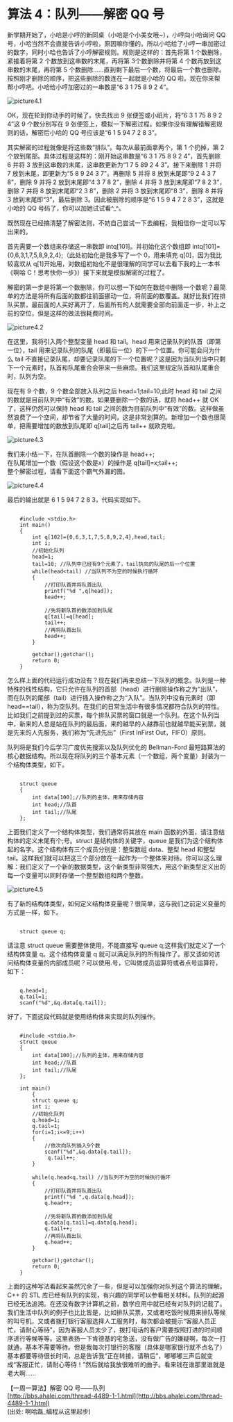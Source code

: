 # 算法 4：队列——解密 QQ 号

新学期开始了，小哈是小哼的新同桌（小哈是个小美女哦~），小哼向小哈询问 QQ 号，小哈当然不会直接告诉小哼啦，原因嘛你懂的。所以小哈给了小哼一串加密过的数字，同时小哈也告诉了小哼解密规则。规则是这样的：首先将第 1  个数删除，紧接着将第 2 个数放到这串数的末尾，再将第 3个数删除并将第 4 个数再放到这串数的末尾，再将第 5 个数删除……直到剩下最后一个数，将最后一个数也删除。按照刚才删除的顺序，把这些删除的数连在一起就是小哈的 QQ 啦。现在你来帮帮小哼吧。小哈给小哼加密过的一串数是“6 3 1 75 8 9 2 4”。

![picture4.1](images/4.1.png)

OK，现在轮到你动手的时候了。快去找出 9 张便签或小纸片，将“6 3 1 75 8 9 2 4”这 9 个数分别写在 9 张便签上，模拟一下解密过程。如果你没有理解错解密规则的话，解密后小哈的 QQ 号应该是“6 1 5 94 7 2 8 3”。

其实解密的过程就像是将这些数“排队”。每次从最前面拿两个，第 1 个扔掉，第 2 个放到尾部。具体过程是这样的：刚开始这串数是“6 3 1 75 8 9 2 4”，首先删除 6 并将 3 放到这串数的末尾，这串数更新为“1 7 5 89 2 4 3”。接下来删除 1 并将 7 放到末尾，即更新为“5 8 9 24 3 7”。再删除 5 并将 8 放到末尾即“9 2 4 3 7 8”，删除 9 并将 2 放到末尾即“4 3 7 8 2”，删除 4 并将 3 放到末尾即“7 8 2 3”，删除 7 并将 8 放到末尾即“2 3 8”，删除 2 并将 3 放到末尾即“8 3”，删除 8 并将 3 放到末尾即“3”，最后删除 3。因此被删除的顺序是“6 1 5 9 4 7 2 8 3”，这就是小哈的 QQ 号码了，你可以加她试试看^_^。

既然现在已经搞清楚了解密法则，不妨自己尝试一下去编程，我相信你一定可以写出来的。

首先需要一个数组来存储这一串数即 intq[101]。并初始化这个数组即 intq[101]={0,6,3,1,7,5,8,9,2,4};（此处初始化是我多写了一个  0，用来填充 q[0]，因为我比较喜欢从 q[1]开始用，对数组初始化不是很理解的同学可以去看下我的上一本书《啊哈 C！思考快你一步》）接下来就是模拟解密的过程了。

解密的第一步是将第一个数删除，你可以想一下如何在数组中删除一个数呢？最简单的方法是将所有后面的数都往前面挪动一位，将前面的数覆盖。就好比我们在排队买票，最前面的人买好离开了，后面所有的人就需要全部向前面走一步，补上之前的空位，但是这样的做法很耗费时间。

![picture4.2](images/4.2.png)

在这里，我将引入两个整型变量 head 和 tail。head 用来记录队列的队首（即第一位），tail 用来记录队列的队尾（即最后一位）的下一个位置。你可能会问为什么 tail 不直接记录队尾，却要记录队尾的下一个位置呢？这是因为当队列当中只剩下一个元素时，队首和队尾重合会带来一些麻烦。我们这里规定队首和队尾重合时，队列为空。

现在有 9 个数，9 个数全部放入队列之后 head=1;tail=10;此时 head 和 tail 之间的数就是目前队列中“有效”的数。如果要删除一个数的话，就将 head++ 就 OK 了，这样仍然可以保持 head 和 tail 之间的数为目前队列中“有效”的数。这样做虽然浪费了一个空间，却节省了大量的时间，这是非常划算的。新增加一个数也很简单，把需要增加的数放到队尾即 q[tail]之后再 tail++ 就欧克啦。

![picture4.3](images/4.3.png)


我们来小结一下，在队首删除一个数的操作是 head++;  
在队尾增加一个数（假设这个数是x）的操作是 q[tail]=x;tail++;  
整个解密过程，请看下面这个霸气外漏的图。

![picture4.4](images/4.4.png)

最后的输出就是 6 1 5 94 7 2 8 3，代码实现如下。

```

    #include <stdio.h>
    int main()
    {
        int q[102]={0,6,3,1,7,5,8,9,2,4},head,tail;
        int i;
        //初始化队列
        head=1;
        tail=10; //队列中已经有9个元素了，tail执向的队尾的后一个位置
        while(head<tail) //当队列不为空的时候执行循环
        {
            //打印队首并将队首出队
            printf("%d ",q[head]);
            head++;
                                                       
            //先将新队首的数添加到队尾
            q[tail]=q[head];
            tail++;
            //再将队首出队
            head++;
        }
                                                         
        getchar();getchar();
        return 0;
    }

```

怎么样上面的代码运行成功没有？现在我们再来总结一下队列的概念。队列是一种特殊的线性结构，它只允许在队列的首部（head）进行删除操作称之为“出队”，而在队列的尾部（tail）进行插入操作称之为“入队”。当队列中没有元素时（即 head==tail），称为空队列。在我们的日常生活中有很多情况都符合队列的特性。比如我们之前提到过的买票，每个排队买票的窗口就是一个队列。在这个队列当中，新来的人总是站在队列的最后面，来的越早的人越靠前也就越早能买到票，就是先来的人先服务，我们称为“先进先出”（First InFirst Out，FIFO）原则。
       
队列将是我们今后学习广度优先搜索以及队列优化的 Bellman-Ford 最短路算法的核心数据结构。所以现在将队列的三个基本元素（一个数组，两个变量）封装为一个结构体类型，如下。

```

    struct queue
    {
        int data[100];//队列的主体，用来存储内容
        int head;//队首
        int tail;//队尾
    };

```

上面我们定义了一个结构体类型，我们通常将其放在 main 函数的外面，请注意结构体的定义末尾有个;号。struct 是结构体的关键字，queue 是我们为这个结构体起的名字。这个结构体有三个成员分别是：整型数组 data、整型 head 和整型 tail。这样我们就可以把这三个部分放在一起作为一个整体来对待。你可以这么理解：我们定义了一个新的数据类型，这个新类型非常强大，用这个新类型定义出的每一个变量可以同时存储一个整型数组和两个整数。

![picture4.5](images/4.5.png)

有了新的结构体类型，如何定义结构体变量呢？很简单，这与我们之前定义变量的方式是一样，如下。

```

    struct queue q;

```

请注意 struct queue 需要整体使用，不能直接写 queue q;这样我们就定义了一个结构体变量 q。这个结构体变量 q 就可以满足队列的所有操作了。那又该如何访问结构体变量的内部成员呢？可以使用.号，它叫做成员运算符或者点号运算符，如下：

```

    q.head=1;
    q.tail=1;
    scanf("%d",&q.data[q.tail]);

```

好了，下面这段代码就是使用结构体来实现的队列操作。

```

    #include <stdio.h>
    struct queue
    {
        int data[100];//队列的主体，用来存储内容
        int head;//队首
        int tail;//队尾
    };
       
    int main()
        {
        struct queue q;
        int i;
        //初始化队列
        q.head=1;
        q.tail=1;
        for(i=1;i<=9;i++)
        {
            //依次向队列插入9个数
            scanf("%d",&q.data[q.tail]);
             q.tail++;
        }
                                             
        while(q.head<q.tail) //当队列不为空的时候执行循环
        {
            //打印队首并将队首出队
            printf("%d ",q.data[q.head]);
            q.head++;
                                                     
            //先将新队首的数添加到队尾
            q.data[q.tail]=q.data[q.head];
            q.tail++;
            //再将队首出队
            q.head++;
        }
                                             
        getchar();getchar();
        return 0;
    }

```

上面的这种写法看起来虽然冗余了一些，但是可以加强你对队列这个算法的理解。C++ 的 STL 库已经有队列的实现，有兴趣的同学可以参看相关材料。队列的起源已经无法追溯。在还没有数字计算机之前，数学应用中就已经有对队列的记载了。我们生活中队列的例子也比比皆是，比如排队买票，又或者吃饭时候用来排队等候的叫号机，又或者拨打银行客服选择人工服务时，每次都会被提示“客服人员正忙，请耐心等待”，因为客服人员太少了，拨打电话的客户需要按照打进的时间顺序进行等候等等。这里表扬一下肯德基的宅急送，没有做广告的嫌疑啊，每次一打就通，基本不需要等待。但是我每次打银行的客服（具体是哪家银行就不点名了）基本都要等待很长时间，总是告诉我“正在转接，请稍后”，嘟嘟嘟三声后就变成“客服正忙，请耐心等待！”然后就给我放很难听的曲子。看来钱在谁那里谁就是老大啊……

【一周一算法】解密 QQ 号——队列  
[http://bbs.ahalei.com/thread-4489-1-1.html](http://bbs.ahalei.com/thread-4489-1-1.html)  
(出处: 啊哈磊_编程从这里起步)

